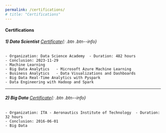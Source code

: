 ```yaml
---
permalink: /certifications/
# title: "Certifications"
---
```


#### __Certifications__
###### __1) Data Scientist__  [Certificate](https://stra-uss.github.io/assets/certificates/dsa-certificado-formacao-cientista-de-dados-20231129.pdf){: .btn .btn--info}
```
- Organization: Data Science Academy  - Duration: 482 hours     
- Conclusion: 2023-11-29
- Machine Learning     
- Big Data Analytics   - Microsoft Azure Machine Learning
- Business Analytics   - Data Visualizations and Dashboards
- Big Data Real-Time Analytics with Pyspark
- Data Engineering with Hadoop and Spark
```

---

###### __2) Big Data__   [Certificate](https://stra-uss.github.io/assets/certificates/ita-ce-263.pdf){: .btn .btn--info}
```
- Organization: ITA - Aeronautics Institute of Technology  - Duration: 32 hours     
- Conclusion: 2016-06-01
- Big Data
```
